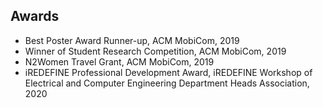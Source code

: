 ## Awards

* Best Poster Award Runner-up, ACM MobiCom, 2019  
* Winner of Student Research Competition, ACM MobiCom, 2019  
* N2Women Travel Grant, ACM MobiCom, 2019  
* iREDEFINE Professional Development Award, iREDEFINE Workshop of Electrical and Computer Engineering Department Heads Association, 2020
